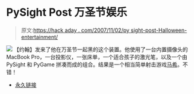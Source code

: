 # PySight Post 万圣节娱乐

> 原文:[https://hack aday . com/2007/11/02/py sight-post-Halloween-entertainment/](https://hackaday.com/2007/11/02/pysight-post-halloween-entertainment/)

![](../Images/a9cf4effa306addef5beb3244fd9e586.png)
【约翰】发来了他在万圣节一起黑的这个装置。他使用了一台内置摄像头的 MacBook Pro，一台投影仪，一张床单，一个适合孩子的激光笔，以及一个由 PySight 和 PyGame 拼凑而成的组合。结果是一个相当简单射击游戏[马希](http://www.homestarrunner.com/malloween.swf)。不错！

*   [永久链接](http://www.kulturblog.com/2007/11/marshie-attacks-halloween-interactive-driveway-activity/)